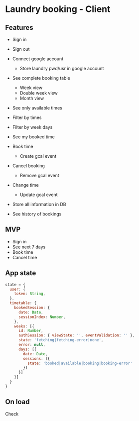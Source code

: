 # Laundry booking - Client

## Features
* Sign in
* Sign out
* Connect google account
  * Store laundry pwd/usr in google account

* See complete booking table
  * Week view
  * Double week view
  * Month view
* See only available times
* Filter by times
* Filter by week days
* See my booked time

* Book time
  * Create gcal event
* Cancel booking
  * Remove gcal event
* Change time
  * Update gcal event

* Store all information in DB
* See history of bookings



## MVP
* Sign in
* See next 7 days
* Book time
* Cancel time


## App state
```js
state = {
  user: {
    token: String,
  },
  timetable: {
    bookedSession: {
      date: Date,
      sessionIndex: Number,
    },
    weeks: [{
      id: Number,
      authSession: { viewState: '', eventValidation: '' },
      state: 'fetching|fetching-error|none',
      error: null,
      days: [{
        date: Date,
        sessions: [{
          state: 'booked|available|booking|booking-error'
        }]
      }]
    }]
  }
}
```






## On load

Check 

